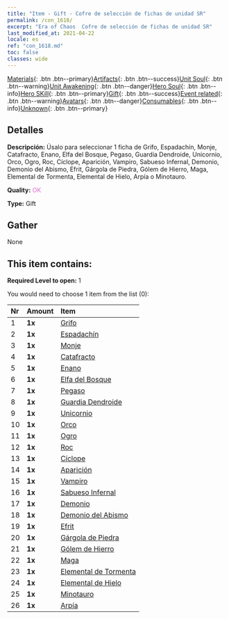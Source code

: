 ```yaml
---
title: "Item - Gift - Cofre de selección de fichas de unidad SR"
permalink: /con_1618/
excerpt: "Era of Chaos  Cofre de selección de fichas de unidad SR"
last_modified_at: 2021-04-22
locale: es
ref: "con_1618.md"
toc: false
classes: wide
---
```

 [Materials](/ItemsES/){: .btn .btn--primary}[Artifacts](/ItemsES/Artifacts/){: .btn .btn--success}[Unit Soul](/ItemsES/UnitSoul/){: .btn .btn--warning}[Unit Awakening](/ItemsES/UnitAwakening/){: .btn .btn--danger}[Hero Soul](/ItemsES/HeroSoul/){: .btn .btn--info}[Hero SKill](/ItemsES/HeroSkill/){: .btn .btn--primary}[Gift](/ItemsES/Gift/){: .btn .btn--success}[Event related](/ItemsES/Events/){: .btn .btn--warning}[Avatars](/ItemsES/Avatars/){: .btn .btn--danger}[Consumables](/ItemsES/Consumables/){: .btn .btn--info}[Unknown](/ItemsES/Unknown/){: .btn .btn--primary}

## Detalles
 **Descripción:** Úsalo para seleccionar 1 ficha de Grifo, Espadachín, Monje, Catafracto, Enano, Elfa del Bosque, Pegaso, Guardia Dendroide, Unicornio, Orco, Ogro, Roc, Cíclope, Aparición, Vampiro, Sabueso Infernal, Demonio, Demonio del Abismo, Efrit, Gárgola de Piedra, Gólem de Hierro, Maga, Elemental de Tormenta, Elemental de Hielo, Arpía o Minotauro.

 **Quality:** <span style="color: #DA70D6">OK</span>

 **Type:** Gift

## Gather

  None

## This item contains:

 **Required Level to open:** 1

 You would need to choose 1 item from the list (0):

  | Nr | Amount |     Item    |
  |:---|:-------|:------------|
  | 1 |  **1x** | [Grifo](/ItemsES/unt_192/) |  | 
  | 2 |  **1x** | [Espadachín](/ItemsES/unt_193/) |  | 
  | 3 |  **1x** | [Monje](/ItemsES/unt_194/) |  | 
  | 4 |  **1x** | [Catafracto](/ItemsES/unt_195/) |  | 
  | 5 |  **1x** | [Enano](/ItemsES/unt_200/) |  | 
  | 6 |  **1x** | [Elfa del Bosque](/ItemsES/unt_201/) |  | 
  | 7 |  **1x** | [Pegaso](/ItemsES/unt_202/) |  | 
  | 8 |  **1x** | [Guardia Dendroide](/ItemsES/unt_203/) |  | 
  | 9 |  **1x** | [Unicornio](/ItemsES/unt_204/) |  | 
  | 10 |  **1x** | [Orco](/ItemsES/unt_219/) |  | 
  | 11 |  **1x** | [Ogro](/ItemsES/unt_220/) |  | 
  | 12 |  **1x** | [Roc](/ItemsES/unt_221/) |  | 
  | 13 |  **1x** | [Cíclope](/ItemsES/unt_222/) |  | 
  | 14 |  **1x** | [Aparición](/ItemsES/unt_210/) |  | 
  | 15 |  **1x** | [Vampiro](/ItemsES/unt_211/) |  | 
  | 16 |  **1x** | [Sabueso Infernal](/ItemsES/unt_228/) |  | 
  | 17 |  **1x** | [Demonio](/ItemsES/unt_229/) |  | 
  | 18 |  **1x** | [Demonio del Abismo](/ItemsES/unt_230/) |  | 
  | 19 |  **1x** | [Efrit](/ItemsES/unt_231/) |  | 
  | 20 |  **1x** | [Gárgola de Piedra](/ItemsES/unt_236/) |  | 
  | 21 |  **1x** | [Gólem de Hierro](/ItemsES/unt_237/) |  | 
  | 22 |  **1x** | [Maga](/ItemsES/unt_238/) |  | 
  | 23 |  **1x** | [Elemental de Tormenta](/ItemsES/unt_263/) |  | 
  | 24 |  **1x** | [Elemental de Hielo](/ItemsES/unt_264/) |  | 
  | 25 |  **1x** | [Minotauro](/ItemsES/unt_248/) |  | 
  | 26 |  **1x** | [Arpía](/ItemsES/unt_245/) |  | 
